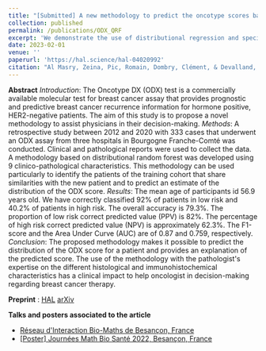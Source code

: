 ```yaml
---
title: "[Submitted] A new methodology to predict the oncotype scores based on clinico-pathological data with similar tumor profiles"
collection: published
permalink: /publications/ODX_QRF
excerpt: 'We demonstrate the use of distributional regression and specifically Distributional Random Forests to help practitians understand the relationships between patients and their clinico-pathological data and hence make well-informed decisions on treatments.'
date: 2023-02-01
venue: ''
paperurl: 'https://hal.science/hal-04020992'
citation: "Al Masry, Zeina, Pic, Romain, Dombry, Clément, & Devalland, Christine (2023). &quot;A new methodology to predict the oncotype scores based on clinico-pathological data with similar tumor profiles;.  <i>HAL</i>."
---
```

**Abstract** 
*Introduction*: The Oncotype DX (ODX) test is a commercially available molecular test for breast cancer assay that provides prognostic and predictive breast cancer recurrence information for hormone positive, HER2-negative patients. The aim of this study is to propose a novel methodology to assist physicians in their decision-making. 
*Methods*: A retrospective study between 2012 and 2020 with 333 cases that underwent an ODX assay from three hospitals in Bourgogne Franche-Comté was conducted. Clinical and pathological reports were used to collect the data. A methodology based on distributional random forest was developed using 9 clinico-pathological characteristics. This methodology can be used particularly to identify the patients of the training cohort that share similarities with the new patient and to predict an estimate of the distribution of the ODX score. 
*Results*: The mean age of participants id 56.9 years old. We have correctly classified 92% of patients in low risk and 40.2% of patients in high risk. The overall accuracy is 79.3%. The proportion of low risk correct predicted value (PPV) is 82%. The percentage of high risk correct predicted value (NPV) is approximately 62.3%. The F1-score and the Area Under Curve (AUC) are of 0.87 and 0.759, respectively. 
*Conclusion*: The proposed methodology makes it possible to predict the distribution of the ODX score for a patient and provides an explanation of the predicted score. The use of the methodology with the pathologist's expertise on the different histological and immunohistochemical characteristics has a clinical impact to help oncologist in decision-making regarding breast cancer therapy. 

<!-- **Preprint** : [arXiv]() [HAL]() -->
**Preprint** : [HAL](https://hal.science/hal-04020992) [arXiv](https://arxiv.org/abs/2303.06966)

**Talks and posters associated to the article**
- [Réseau d'Interaction Bio-Maths de Besançon, France](../talks/2023-05-16-BioMath_ODX)
- [[Poster] Journées Math Bio Santé 2022, Besançon, France](../posters/ODX_DRF)
